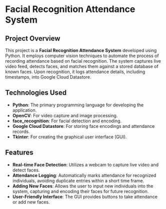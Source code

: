 
# Facial Recognition Attendance System

## Project Overview
This project is a **Facial Recognition Attendance System** developed using Python. It employs computer vision techniques to automate the process of recording attendance based on facial recognition. The system captures live video feed, detects faces, and matches them against a stored database of known faces. Upon recognition, it logs attendance details, including timestamps, into Google Cloud Datastore.

## Technologies Used
- **Python**: The primary programming language for developing the application.
- **OpenCV**: For video capture and image processing.
- **face_recognition**: For facial detection and encoding.
- **Google Cloud Datastore**: For storing face encodings and attendance records.
- **Tkinter**: For creating the graphical user interface (GUI).

## Features
- **Real-time Face Detection**: Utilizes a webcam to capture live video and detect faces.
- **Attendance Logging**: Automatically marks attendance for recognized individuals, avoiding duplicate entries within a short time frame.
- **Adding New Faces**: Allows the user to input new individuals into the system, capturing and encoding their faces for future recognition.
- **User-Friendly Interface**: The GUI provides buttons to take attendance or add new faces.


